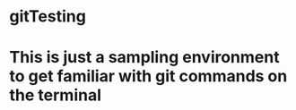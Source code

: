 # gitTesting

# This is just a sampling environment to get familiar with git commands on the terminal
